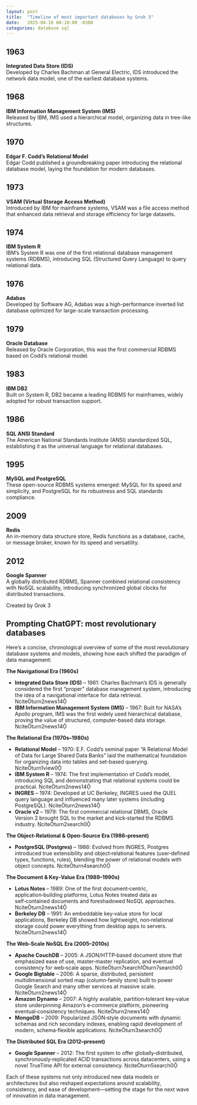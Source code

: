 ```yaml
---
layout: post
title:  "Timeline of most important databases by Grok 3"
date:   2025-04-16 08:10:00 -0300
categories: database sql
---
```


<html lang="en">
<head>
    <meta charset="UTF-8">
    <meta name="viewport" content="width=device-width, initial-scale=1.0">
    <title>History of Databases and SQL</title>
    <link href="https://fonts.googleapis.com/css2?family=Roboto:wght@400;700&display=swap" rel="stylesheet">
    <link rel="stylesheet" href="/assets/database.css">
</head>
<body>
    <main>
        <section class="timeline">
            <div class="event left">
                <div class="content">
                    <h2>1963</h2>
                    <p><strong>Integrated Data Store (IDS)</strong><br>Developed by Charles Bachman at General Electric, IDS introduced the network data model, one of the earliest database systems.</p>
                </div>
            </div>
            <div class="event right">
                <div class="content">
                    <h2>1968</h2>
                    <p><strong>IBM Information Management System (IMS)</strong><br>Released by IBM, IMS used a hierarchical model, organizing data in tree-like structures.</p>
                </div>
            </div>
            <div class="event left">
                <div class="content">
                    <h2>1970</h2>
                    <p><strong>Edgar F. Codd’s Relational Model</strong><br>Edgar Codd published a groundbreaking paper introducing the relational database model, laying the foundation for modern databases.</p>
                </div>
            </div>
            <div class="event right">
                <div class="content">
                    <h2>1973</h2>
                    <p><strong>VSAM (Virtual Storage Access Method)</strong><br>Introduced by IBM for mainframe systems, VSAM was a file access method that enhanced data retrieval and storage efficiency for large datasets.</p>
                </div>
            </div>
            <div class="event left">
                <div class="content">
                    <h2>1974</h2>
                    <p><strong>IBM System R</strong><br>IBM’s System R was one of the first relational database management systems (RDBMS), introducing SQL (Structured Query Language) to query relational data.</p>
                </div>
            </div>
            <div class="event right">
                <div class="content">
                    <h2>1976</h2>
                    <p><strong>Adabas</strong><br>Developed by Software AG, Adabas was a high-performance inverted list database optimized for large-scale transaction processing.</p>
                </div>
            </div>
            <div class="event left">
                <div class="content">
                    <h2>1979</h2>
                    <p><strong>Oracle Database</strong><br>Released by Oracle Corporation, this was the first commercial RDBMS based on Codd’s relational model.</p>
                </div>
            </div>
            <div class="event right">
                <div class="content">
                    <h2>1983</h2>
                    <p><strong>IBM DB2</strong><br>Built on System R, DB2 became a leading RDBMS for mainframes, widely adopted for robust transaction support.</p>
                </div>
            </div>
            <div class="event left">
                <div class="content">
                    <h2>1986</h2>
                    <p><strong>SQL ANSI Standard</strong><br>The American National Standards Institute (ANSI) standardized SQL, establishing it as the universal language for relational databases.</p>
                </div>
            </div>
            <div class="event right">
                <div class="content">
                    <h2>1995</h2>
                    <p><strong>MySQL and PostgreSQL</strong><br>These open-source RDBMS systems emerged: MySQL for its speed and simplicity, and PostgreSQL for its robustness and SQL standards compliance.</p>
                </div>
            </div>
            <div class="event left">
                <div class="content">
                    <h2>2009</h2>
                    <p><strong>Redis</strong><br>An in-memory data structure store, Redis functions as a database, cache, or message broker, known for its speed and versatility.</p>
                </div>
            </div>
            <div class="event right">
                <div class="content">
                    <h2>2012</h2>
                    <p><strong>Google Spanner</strong><br>A globally distributed RDBMS, Spanner combined relational consistency with NoSQL scalability, introducing synchronized global clocks for distributed transactions.</p>
                </div>
            </div>
        </section>
    </main>
    <footer>
        <p>Created by Grok 3</p>
    </footer>
</body>
</html>

## Prompting ChatGPT: most revolutionary databases

Here’s a concise, chronological overview of some of the most revolutionary database systems and models, showing how each shifted the paradigm of data management:

**The Navigational Era (1960s)**  
- **Integrated Data Store (IDS)** – 1961: Charles Bachman’s IDS is generally considered the first “proper” database management system, introducing the idea of a navigational interface for data retrieval. citeturn2news14  
- **IBM Information Management System (IMS)** – 1967: Built for NASA’s Apollo program, IMS was the first widely used hierarchical database, proving the value of structured, computer‑based data storage. citeturn2news14  

**The Relational Era (1970s–1980s)**  
- **Relational Model** – 1970: E.F. Codd’s seminal paper “A Relational Model of Data for Large Shared Data Banks” laid the mathematical foundation for organizing data into tables and set-based querying. citeturn1view0  
- **IBM System R** – 1974: The first implementation of Codd’s model, introducing SQL and demonstrating that relational systems could be practical. citeturn2news14  
- **INGRES** – 1974: Developed at UC Berkeley, INGRES used the QUEL query language and influenced many later systems (including PostgreSQL). citeturn2news14  
- **Oracle v2** – 1979: The first commercial relational DBMS, Oracle Version 2 brought SQL to the market and kick‑started the RDBMS industry. citeturn2search0  

**The Object‑Relational & Open‑Source Era (1986–present)**  
- **PostgreSQL (Postgres)** – 1986: Evolved from INGRES, Postgres introduced true extensibility and object‑relational features (user‑defined types, functions, rules), blending the power of relational models with object concepts. citeturn4search0  

**The Document & Key‑Value Era (1989–1990s)**  
- **Lotus Notes** – 1989: One of the first document‑centric, application‑building platforms, Lotus Notes treated data as self‑contained documents and foreshadowed NoSQL approaches. citeturn2news14  
- **Berkeley DB** – 1991: An embeddable key‑value store for local applications, Berkeley DB showed how lightweight, non‑relational storage could power everything from desktop apps to servers. citeturn2news14  

**The Web‑Scale NoSQL Era (2005–2010s)**  
- **Apache CouchDB** – 2005: A JSON/HTTP‑based document store that emphasized ease of use, master‑master replication, and eventual consistency for web‑scale apps. citeturn7search1turn7search0  
- **Google Bigtable** – 2006: A sparse, distributed, persistent multidimensional sorted map (column‑family store) built to power Google Search and many other services at massive scale. citeturn2news14  
- **Amazon Dynamo** – 2007: A highly available, partition‑tolerant key‑value store underpinning Amazon’s e‑commerce platform, pioneering eventual‑consistency techniques. citeturn2news14  
- **MongoDB** – 2009: Popularized JSON‑style documents with dynamic schemas and rich secondary indexes, enabling rapid development of modern, schema‑flexible applications. citeturn3search0  

**The Distributed SQL Era (2012–present)**  
- **Google Spanner** – 2012: The first system to offer globally‑distributed, synchronously‑replicated ACID transactions across datacenters, using a novel TrueTime API for external consistency. citeturn5search0  

Each of these systems not only introduced new data models or architectures but also reshaped expectations around scalability, consistency, and ease of development—setting the stage for the next wave of innovation in data management.